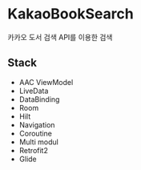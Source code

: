 # KakaoBookSearch

카카오 도서 검색 API를 이용한 검색

## Stack

- AAC ViewModel
- LiveData
- DataBinding
- Room
- Hilt
- Navigation
- Coroutine
- Multi modul
- Retrofit2
- Glide

